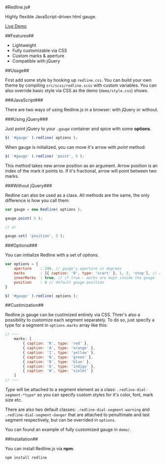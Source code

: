 #Redline.js#

Highly flexible JavaScript-driven html gauge.

[Live Demo](http://dsblv.github.io/Redline.js/)

##Features##

* Lightweight
* Fully customizable via CSS
* Custom marks & aperture
* Compatible with jQuery

##Usage##

First add some style by hooking up `redline.css`. You can build your own theme by compiling `src/scss/redline.scss` with custom variables. You can also override basic style via CSS as the demo (`demo/style.css`) shows.

###JavaScript###

There are two ways of using Redline.js in a browser: with jQuery or without.

###Using jQuery###

Just point jQuery to your `.gauge` container and spice with some **options**.

```javascript
$( '#gauge' ).redline( options );
```

When gauge is initialized, you can move it's arrow with *point* method:

```javascript
$( '#gauge' ).redline( 'point', 5 );
```

This method takes new arrow position as an argument. Arrow position is an index of the mark it points to. If it's fractional, arrow will point between two marks.

###Without jQuery###

Redline can also be used as a class. All methods are the same, the only difference is how you call them:

```javascript
var gauge = new Redline( options );

gauge.point( 5 );

// or

gauge.set( 'position', 5 );
```

###Options###

You can initialize Redline with a set of options.

```javascript
var options = {
    aperture    : 240, // gauge's aperture in degrees
    marks       : [{ caption: '0', type: 'srart' }, 1, 2, 'stop'], // array of custom marks
    innerMarks  : true, // if true — marks are kept inside the gauge
    position    : 0 // default gauge position
}

$( '#gauge' ).redline( options );
```

##Custimization##

Redline.js gauge can be custimized entirely via CSS. Threr's also a possibility to customize each segment separately. To do so, just specify a type for a segment in `options.marks` array like this:

```javascript
// ~~~
    marks: [
        { caption: 'R', type: 'red' },
        { caption: 'A', type: 'orange' },
        { caption: 'I', type: 'yellow' },
        { caption: 'N', type: 'green' },
        { caption: 'B', type: 'blue' },
        { caption: 'O', type: 'indigo' },
        { caption: 'W', type: 'violet' }
    ]
// ~~~
```

*Type* will be attached to a segment element as a class: `.redline-dial-segment-*type*` so you can specify custom styles for it's color, font, mark size etc.

There are also two default classes: `.redline-dial-segment-warning` and `.redline-dial-segment-danger` that are attached to penultimate and last 
segment respectively, but can be overrided in `options`.

You can found an example of fully customized gauge in `demo/`.

##Installation##

You can install Redline.js via **npm**:

```
npm install redline
```